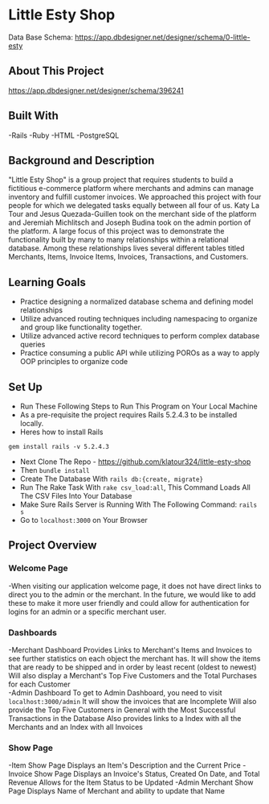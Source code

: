 # Little Esty Shop
Data Base Schema: https://app.dbdesigner.net/designer/schema/0-little-esty
## About This Project

https://app.dbdesigner.net/designer/schema/396241

## Built With
  -Rails
  -Ruby
  -HTML
  -PostgreSQL
  
## Background and Description
"Little Esty Shop" is a group project that requires students to build a fictitious e-commerce platform where merchants and admins can manage inventory and fulfill customer invoices. We approached this project with four people for which we delegated tasks equally between all four of us. Katy La Tour and Jesus Quezada-Guillen took on the merchant side of the platform and Jeremiah Michlitsch and Joseph Budina took on the admin portion of the platform. A large focus of this project was to demonstrate the functionality built by many to many relationships within a relational database. Among these relationships lives several different tables titled Merchants, Items, Invoice Items, Invoices, Transactions, and Customers.

## Learning Goals
- Practice designing a normalized database schema and defining model relationships
- Utilize advanced routing techniques including namespacing to organize and group like functionality together.
- Utilize advanced active record techniques to perform complex database queries
- Practice consuming a public API while utilizing POROs as a way to apply OOP principles to organize code

## Set Up
- Run These Following Steps to Run This Program on Your Local Machine
- As a pre-requisite the project requires Rails 5.2.4.3 to be installed locally.
- Heres how to install Rails
```
gem install rails -v 5.2.4.3
```

- Next Clone The Repo - https://github.com/klatour324/little-esty-shop
- Then ```bundle install```
- Create The Database With ```rails db:{create, migrate}```
- Run The Rake Task With ```rake csv_load:all```, This Command Loads All The CSV Files Into Your Database
- Make Sure Rails Server is Running With The Following Command: ```rails s```
- Go to ```localhost:3000``` on Your Browser
## Project Overview
### Welcome Page
-When visiting our application welcome page, it does not have direct links to direct you to the admin or the merchant. In the future, we would like to add these to make it more user friendly and could allow for authentication for logins for an admin or a specific merchant user.

### Dashboards
-Merchant Dashboard
Provides Links to Merchant's Items and Invoices to see further statistics on each object the merchant has.
It will show the items that are ready to be shipped and in order by least recent (oldest to newest)
Will also display a Merchant's Top Five Customers and the Total Purchases for each Customer  
-Admin Dashboard
To get to Admin Dashboard, you need to visit ```localhost:3000/admin```
It will show the invoices that are Incomplete
Will also provide the Top Five Customers in General with the Most Successful Transactions in the Database
Also provides links to a Index with all the Merchants and an Index with all Invoices

### Show Page
-Item Show Page
Displays an Item's Description and the Current Price
-Invoice Show Page
 Displays an Invoice's Status, Created On Date, and Total Revenue
 Allows for the Item Status to be Updated
 -Admin Merchant Show Page
 Displays Name of Merchant and ability to update that Name
